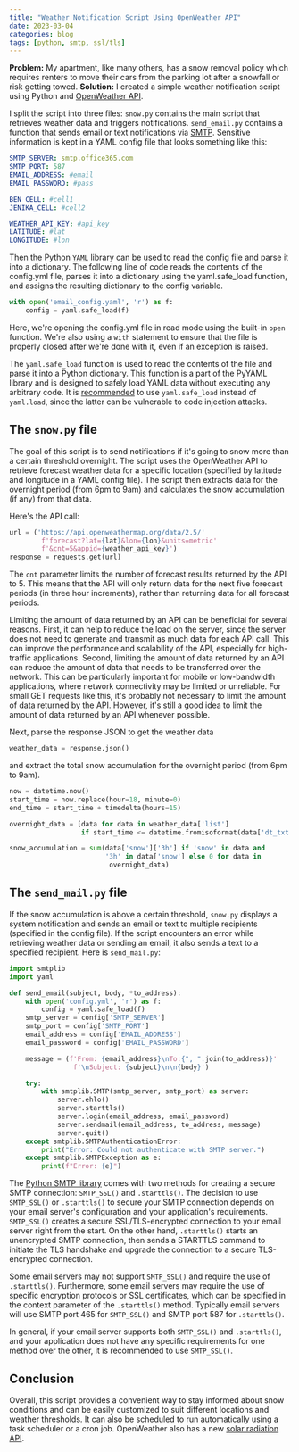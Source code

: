 ```yaml
---
title: "Weather Notification Script Using OpenWeather API"
date: 2023-03-04
categories: blog
tags: [python, smtp, ssl/tls]
---
```


**Problem:** My apartment, like many others, has a snow removal policy which requires renters to move their cars from the parking lot after a snowfall or risk getting towed. **Solution:** I created a simple weather notification script using Python and [OpenWeather API](https://openweathermap.org/api).

I split the script into three files: `snow.py` contains the main script that retrieves weather data and triggers notifications. `send_email.py` contains a function that sends email or text notifications via [SMTP](https://en.wikipedia.org/wiki/Simple_Mail_Transfer_Protocol). Sensitive information is kept in a YAML config file that looks something like this:

```yaml
SMTP_SERVER: smtp.office365.com
SMTP_PORT: 587
EMAIL_ADDRESS: #email
EMAIL_PASSWORD: #pass

BEN_CELL: #cell1
JENIKA_CELL: #cell2

WEATHER_API_KEY: #api_key
LATITUDE: #lat 
LONGITUDE: #lon
```

Then the Python [`YAML`](https://pyyaml.org) library can be used to read the config file and parse it into a dictionary. The following line of code reads the contents of the config.yml file, parses it into a dictionary using the yaml.safe_load function, and assigns the resulting dictionary to the config variable.

```python
with open('email_config.yaml', 'r') as f:
    config = yaml.safe_load(f)
```

Here, we're opening the config.yml file in read mode using the built-in `open` function. We're also using a `with` statement to ensure that the file is properly closed after we're done with it, even if an exception is raised.

The `yaml.safe_load` function is used to read the contents of the file and parse it into a Python dictionary. This function is a part of the PyYAML library and is designed to safely load YAML data without executing any arbitrary code. It is [recommended](https://security.openstack.org/guidelines/dg_avoid-dangerous-input-parsing-libraries.html) to use `yaml.safe_load` instead of `yaml.load`, since the latter can be vulnerable to code injection attacks.

## The `snow.py` file

The goal of this script is to send notifications if it's going to snow more than a certain threshold overnight. The script uses the OpenWeather API to retrieve forecast weather data for a specific location (specified by latitude and longitude in a YAML config file). The script then extracts data for the overnight period (from 6pm to 9am) and calculates the snow accumulation (if any) from that data.

Here's the API call:

```python
url = ('https://api.openweathermap.org/data/2.5/'
        f'forecast?lat={lat}&lon={lon}&units=metric'
        f'&cnt=5&appid={weather_api_key}')
response = requests.get(url)
```

The `cnt` parameter limits the number of forecast results returned by the API to 5. This means that the API will only return data for the next five forecast periods (in three hour increments), rather than returning data for all forecast periods.

Limiting the amount of data returned by an API can be beneficial for several reasons. First, it can help to reduce the load on the server, since the server does not need to generate and transmit as much data for each API call. This can improve the performance and scalability of the API, especially for high-traffic applications. Second, limiting the amount of data returned by an API can reduce the amount of data that needs to be transferred over the network. This can be particularly important for mobile or low-bandwidth applications, where network connectivity may be limited or unreliable. For small GET requests like this, it's probably not necessary to limit the amount of data returned by the API. However, it's still a good idea to limit the amount of data returned by an API whenever possible.

Next, parse the response JSON to get the weather data

```python 
weather_data = response.json()
```

and extract the total snow accumulation for the overnight period (from 6pm to 9am).

```python
now = datetime.now()
start_time = now.replace(hour=18, minute=0)
end_time = start_time + timedelta(hours=15)

overnight_data = [data for data in weather_data['list'] 
                  if start_time <= datetime.fromisoformat(data['dt_txt']) < end_time]

snow_accumulation = sum(data['snow']['3h'] if 'snow' in data and
                        '3h' in data['snow'] else 0 for data in
                         overnight_data)
```                           

[//]: # (Representation errors in snow_accumulation https://en.wikipedia.org/wiki/Round-off_error https://docs.oracle.com/cd/E19957-01/806-3568/ncg_goldberg.html)

## The `send_mail.py` file

If the snow accumulation is above a certain threshold, `snow.py` displays a system notification and sends an email or text to multiple recipients (specified in the config file). If the script encounters an error while retrieving weather data or sending an email, it also sends a text to a specified recipient. Here is `send_mail.py`:

```python   
import smtplib
import yaml

def send_email(subject, body, *to_address):
    with open('config.yml', 'r') as f:
        config = yaml.safe_load(f)
    smtp_server = config['SMTP_SERVER']
    smtp_port = config['SMTP_PORT']
    email_address = config['EMAIL_ADDRESS']
    email_password = config['EMAIL_PASSWORD']

    message = (f'From: {email_address}\nTo:{", ".join(to_address)}'
                f'\nSubject: {subject}\n\n{body}')

    try:
        with smtplib.SMTP(smtp_server, smtp_port) as server:
            server.ehlo()
            server.starttls()
            server.login(email_address, email_password)
            server.sendmail(email_address, to_address, message)
            server.quit()
    except smtplib.SMTPAuthenticationError:
        print("Error: Could not authenticate with SMTP server.")
    except smtplib.SMTPException as e:
        print(f"Error: {e}")
```

The [Python SMTP library](https://docs.python.org/3/library/smtplib.html) comes with two methods for creating a secure SMTP connection: `SMTP_SSL()` and `.starttls()`.
The decision to use `SMTP_SSL()` or `.starttls()` to secure your SMTP connection depends on your email server's configuration and your application's requirements. `SMTP_SSL()` creates a secure SSL/TLS-encrypted connection to your email server right from the start. On the other hand, `.starttls()` starts an unencrypted SMTP connection, then sends a STARTTLS command to initiate the TLS handshake and upgrade the connection to a secure TLS-encrypted connection.

Some email servers may not support `SMTP_SSL()` and require the use of `.starttls()`. Furthermore, some email servers may require the use of specific encryption protocols or SSL certificates, which can be specified in the context parameter of the `.starttls()` method. Typically email servers will use SMTP port 465 for `SMTP_SSL()` and SMTP port 587 for `.starttls()`.

In general, if your email server supports both `SMTP_SSL()` and `.starttls()`, and your application does not have any specific requirements for one method over the other, it is recommended to use `SMTP_SSL()`.

## Conclusion

Overall, this script provides a convenient way to stay informed about snow conditions and can be easily customized to suit different locations and weather thresholds. It can also be scheduled to run automatically using a task scheduler or a cron job. OpenWeather also has a new [solar radiation API](https://openweathermap.org/api/solar-radiation). 


